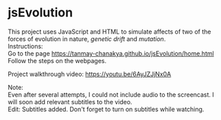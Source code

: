 # jsEvolution
This project uses JavaScript and HTML to simulate affects of two of the forces of evolution in nature, <em>genetic drift</em> and <em>mutation</em>. <br>
Instructions: <br>
  Go to the page https://tanmay-chanakya.github.io/jsEvolution/home.html <br>
  Follow the steps on the webpages. <br>

Project walkthrough video:
https://youtu.be/6AyJZJjNx0A <br> 
<p>Note: <br>
Even after several attempts, I could not include audio to the screencast. I will soon add relevant subtitles to the video.<br>
Edit: Subtitles added. Don't forget to turn on subtitles while watching.
</p> 
